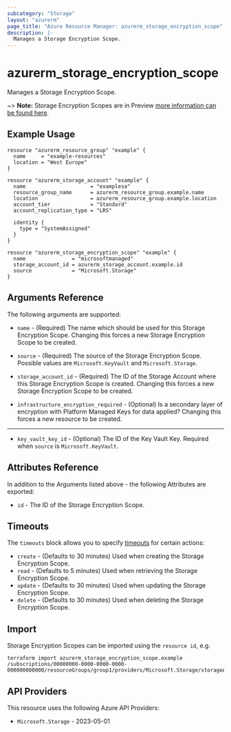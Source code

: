 ```yaml
---
subcategory: "Storage"
layout: "azurerm"
page_title: "Azure Resource Manager: azurerm_storage_encryption_scope"
description: |-
  Manages a Storage Encryption Scope.
---
```


# azurerm_storage_encryption_scope

Manages a Storage Encryption Scope.

~> **Note:** Storage Encryption Scopes are in Preview [more information can be found here](https://docs.microsoft.com/azure/storage/blobs/encryption-scope-manage).

## Example Usage

```hcl
resource "azurerm_resource_group" "example" {
  name     = "example-resources"
  location = "West Europe"
}

resource "azurerm_storage_account" "example" {
  name                     = "examplesa"
  resource_group_name      = azurerm_resource_group.example.name
  location                 = azurerm_resource_group.example.location
  account_tier             = "Standard"
  account_replication_type = "LRS"

  identity {
    type = "SystemAssigned"
  }
}

resource "azurerm_storage_encryption_scope" "example" {
  name               = "microsoftmanaged"
  storage_account_id = azurerm_storage_account.example.id
  source             = "Microsoft.Storage"
}
```

## Arguments Reference

The following arguments are supported:

* `name` - (Required) The name which should be used for this Storage Encryption Scope. Changing this forces a new Storage Encryption Scope to be created.

* `source` - (Required) The source of the Storage Encryption Scope. Possible values are `Microsoft.KeyVault` and `Microsoft.Storage`.

* `storage_account_id` - (Required) The ID of the Storage Account where this Storage Encryption Scope is created. Changing this forces a new Storage Encryption Scope to be created.

* `infrastructure_encryption_required` - (Optional) Is a secondary layer of encryption with Platform Managed Keys for data applied? Changing this forces a new resource to be created.

---

* `key_vault_key_id` - (Optional) The ID of the Key Vault Key. Required when `source` is `Microsoft.KeyVault`.

## Attributes Reference

In addition to the Arguments listed above - the following Attributes are exported:

* `id` - The ID of the Storage Encryption Scope.

## Timeouts

The `timeouts` block allows you to specify [timeouts](https://www.terraform.io/language/resources/syntax#operation-timeouts) for certain actions:

* `create` - (Defaults to 30 minutes) Used when creating the Storage Encryption Scope.
* `read` - (Defaults to 5 minutes) Used when retrieving the Storage Encryption Scope.
* `update` - (Defaults to 30 minutes) Used when updating the Storage Encryption Scope.
* `delete` - (Defaults to 30 minutes) Used when deleting the Storage Encryption Scope.

## Import

Storage Encryption Scopes can be imported using the `resource id`, e.g.

```shell
terraform import azurerm_storage_encryption_scope.example /subscriptions/00000000-0000-0000-0000-000000000000/resourceGroups/group1/providers/Microsoft.Storage/storageAccounts/account1/encryptionScopes/scope1
```

## API Providers
<!-- This section is generated, changes will be overwritten -->
This resource uses the following Azure API Providers:

* `Microsoft.Storage` - 2023-05-01
